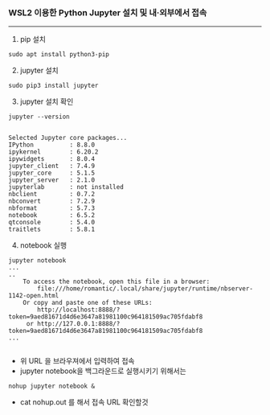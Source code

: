 ### WSL2 이용한 Python Jupyter 설치 및 내·외부에서 접속
---------------------------------------------------------

1. pip 설치
```
sudo apt install python3-pip
```

2. jupyter 설치
```
sudo pip3 install jupyter
```

3. jupyter 설치 확인
```
jupyter --version


Selected Jupyter core packages...
IPython          : 8.8.0
ipykernel        : 6.20.2
ipywidgets       : 8.0.4
jupyter_client   : 7.4.9
jupyter_core     : 5.1.5
jupyter_server   : 2.1.0
jupyterlab       : not installed
nbclient         : 0.7.2
nbconvert        : 7.2.9
nbformat         : 5.7.3
notebook         : 6.5.2
qtconsole        : 5.4.0
traitlets        : 5.8.1
```
4. notebook 실행
```
jupyter notebook
...
..
    To access the notebook, open this file in a browser:
        file:///home/romantic/.local/share/jupyter/runtime/nbserver-1142-open.html
    Or copy and paste one of these URLs:
        http://localhost:8888/?token=9aed81671d4d6e3647a81981100c964181509ac705fdabf8
     or http://127.0.0.1:8888/?token=9aed81671d4d6e3647a81981100c964181509ac705fdabf8
...


```
* 위 URL 을 브라우져에서 입력하여 접속
* jupyter notebook을 백그라운드로 실행시키기 위해서는 
```
nohup jupyter notebook & 
```
* cat nohup.out 를 해서 접속 URL 확인할것


